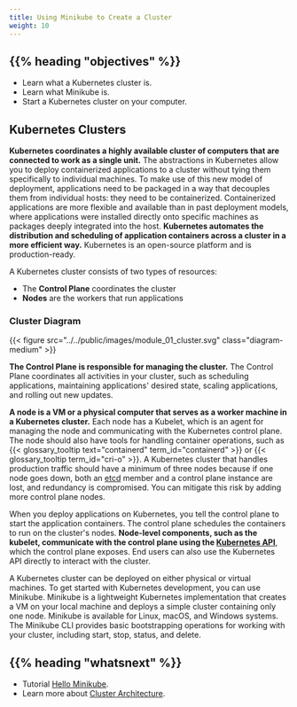 ```yaml
---
title: Using Minikube to Create a Cluster
weight: 10
---
```


## {{% heading "objectives" %}}

* Learn what a Kubernetes cluster is.
* Learn what Minikube is.
* Start a Kubernetes cluster on your computer.

## Kubernetes Clusters

**Kubernetes coordinates a highly available cluster of computers that are connected
to work as a single unit.** The abstractions in Kubernetes allow you to deploy
containerized applications to a cluster without tying them specifically to individual
machines. To make use of this new model of deployment, applications need to be packaged
in a way that decouples them from individual hosts: they need to be containerized.
Containerized applications are more flexible and available than in past deployment models,
where applications were installed directly onto specific machines as packages deeply
integrated into the host. **Kubernetes automates the distribution and scheduling of
application containers across a cluster in a more efficient way.** Kubernetes is an
open-source platform and is production-ready.

A Kubernetes cluster consists of two types of resources:

* The **Control Plane** coordinates the cluster
* **Nodes** are the workers that run applications

### Cluster Diagram

{{< figure src="../../public/images/module_01_cluster.svg" class="diagram-medium" >}}

**The Control Plane is responsible for managing the cluster.** The Control Plane
coordinates all activities in your cluster, such as scheduling applications, maintaining
applications' desired state, scaling applications, and rolling out new updates.

**A node is a VM or a physical computer that serves as a worker machine in a Kubernetes
cluster.** Each node has a Kubelet, which is an agent for managing the node and
communicating with the Kubernetes control plane. The node should also have tools for
handling container operations, such as {{< glossary_tooltip text="containerd" term_id="containerd" >}}
or {{< glossary_tooltip term_id="cri-o" >}}. A Kubernetes cluster that handles production
traffic should have a minimum of three nodes because if one node goes down, both an
[etcd](/docs/concepts/architecture/#etcd) member and a control plane instance are lost,
and redundancy is compromised. You can mitigate this risk by adding more control plane nodes.

When you deploy applications on Kubernetes, you tell the control plane to start
the application containers. The control plane schedules the containers to run on
the cluster's nodes. **Node-level components, such as the kubelet, communicate
with the control plane using the [Kubernetes API](/docs/concepts/overview/kubernetes-api/)**,
which the control plane exposes. End users can also use the Kubernetes API directly
to interact with the cluster.

A Kubernetes cluster can be deployed on either physical or virtual machines. To
get started with Kubernetes development, you can use Minikube. Minikube is a lightweight
Kubernetes implementation that creates a VM on your local machine and deploys a
simple cluster containing only one node. Minikube is available for Linux, macOS,
and Windows systems. The Minikube CLI provides basic bootstrapping operations for
working with your cluster, including start, stop, status, and delete.

## {{% heading "whatsnext" %}}

* Tutorial [Hello Minikube](/docs/tutorials/hello-minikube/).
* Learn more about [Cluster Architecture](/docs/concepts/architecture/).
